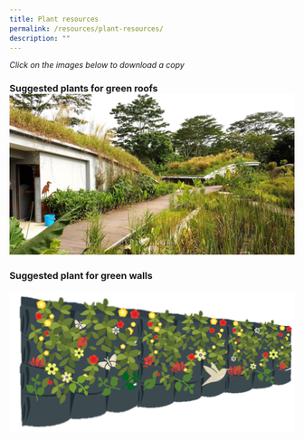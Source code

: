 ```yaml
---
title: Plant resources
permalink: /resources/plant-resources/
description: ""
---
```

*Click on the images below to download a copy*

### **Suggested plants for green roofs**[![](/images/Skyrise%20Greenery/Kranji.jpg)](/files/Plant%20resources/suggested%20plant%20species%20for%20green%20roofs.pdf)

### **Suggested plant  for green walls**
[![](/images/Graphics/pocket%20green%20wall%20-%20enhanced.png)](/files/Plant%20resources/suggested%20plant%20species%20for%20green%20walls.pdf)